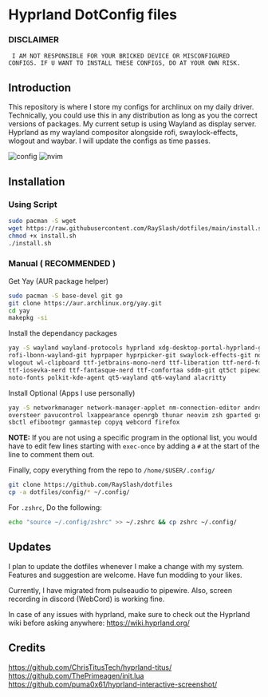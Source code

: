 # Hyprland DotConfig files

### DISCLAIMER

``` I AM NOT RESPONSIBLE FOR YOUR BRICKED DEVICE OR MISCONFIGURED CONFIGS. IF U WANT TO INSTALL THESE CONFIGS, DO AT YOUR OWN RISK.```

## Introduction
This repository is where I store my configs for archlinux on my daily driver. Technically, you could use this in any distribution as long as you the correct versions of packages. My current setup is using Wayland as display server. Hyprland as my wayland compositor alongside rofi, swaylock-effects, wlogout and waybar. I will update the configs as time passes.

![config](https://raw.githubusercontent.com/RaySlash/dotfiles/main/res/config.png)
![nvim](https://raw.githubusercontent.com/RaySlash/dotfiles/600d9112b12cea69a0f4adba00ce637ed197a88a/res/vim.png)


## Installation

### Using Script
``` bash
sudo pacman -S wget
wget https://raw.githubusercontent.com/RaySlash/dotfiles/main/install.sh
chmod +x install.sh
./install.sh
```


### Manual ( **RECOMMENDED** )
Get Yay (AUR package helper)
``` bash
sudo pacman -S base-devel git go
git clone https://aur.archlinux.org/yay.git
cd yay
makepkg -si
```

Install the dependancy packages
``` bash
yay -S wayland wayland-protocols hyprland xdg-desktop-portal-hyprland-git waybar-hyprland \
rofi-lbonn-wayland-git hyprpaper hyprpicker-git swaylock-effects-git noto-fonts-emoji neofetch mpd \
wlogout wl-clipboard ttf-jetbrains-mono-nerd ttf-liberation ttf-nerd-fonts-symbols-common \
ttf-iosevka-nerd ttf-fantasque-nerd ttf-comfortaa sddm-git qt5ct pipewire pipewire-pulse wireplumber \
noto-fonts polkit-kde-agent qt5-wayland qt6-wayland alacritty
```
Install Optional (Apps I use personally)
``` bash
yay -S networkmanager network-manager-applet nm-connection-editor android-tools kdeconnect linux-headers \
oversteer pavucontrol lxappearance openrgb thunar neovim zsh gparted grimshot \
sbctl efibootmgr gammastep copyq webcord firefox
```

**NOTE:** If you are not using a specific program in the optional list, you would have to edit few lines starting with ```exec-once```  by adding a ```#``` at the start of the line to comment them out.

Finally, copy everything from the repo to ```/home/$USER/.config/```
``` bash
git clone https://github.com/RaySlash/dotfiles
cp -a dotfiles/config/* ~/.config/
```
For ```.zshrc```, Do the following:
``` bash
echo "source ~/.config/zshrc" >> ~/.zshrc && cp zshrc ~/.config/
```

## Updates
I plan to update the dotfiles whenever I make a change with my system. Features and suggestion are welcome. Have fun modding to your likes.

Currently, I have migrated from pulseaudio to pipewire. Also, screen recording in discord (WebCord) is working fine.

In case of any issues with hyprland, make sure to check out the Hyprland wiki before asking anywhere: https://wiki.hyprland.org/

## Credits
https://github.com/ChrisTitusTech/hyprland-titus/
https://github.com/ThePrimeagen/init.lua
https://github.com/puma0x61/hyprland-interactive-screenshot/
